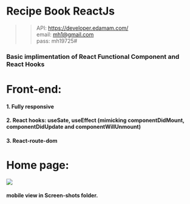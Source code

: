 # Recipe Book ReactJs
>> API: https://developer.edamam.com/ <br> email: mh1@gmail.com <br> pass: mh19725# <br>
### Basic implimentation of React Functional Component and React Hooks
# Front-end:
#### 1. Fully responsive
#### 2. React hooks: useSate, useEffect (mimicking componentDidMount, componentDidUpdate and componentWillUnmount)
#### 3. React-route-dom
# Home page: 
![](GIF/home.gif)
#### mobile view in Screen-shots folder.

